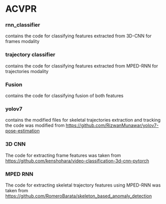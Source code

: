 # ACVPR
### rnn_classifier
contains the code for classifying features extracted from 3D-CNN for frames modality
### trajectory classifier
contains the code for classifying features extracted from MPED-RNN for trajectories modality
### Fusion
contains the code for classifying fusion of both features
### yolov7 
contains the modified files for skeletal trajectories extraction and tracking
the code was modified from https://github.com/RizwanMunawar/yolov7-pose-estimation
### 3D CNN
The code for extracting frame features was taken from https://github.com/kenshohara/video-classification-3d-cnn-pytorch
### MPED RNN
The code for extracting skeletal trajectory features using MPED-RNN was taken from https://github.com/RomeroBarata/skeleton_based_anomaly_detection